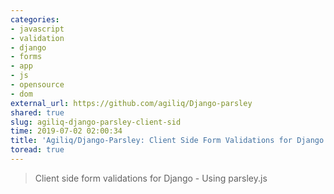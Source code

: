 ```yaml
---
categories:
- javascript
- validation
- django
- forms
- app
- js
- opensource
- dom
external_url: https://github.com/agiliq/Django-parsley
shared: true
slug: agiliq-django-parsley-client-sid
time: 2019-07-02 02:00:34
title: 'Agiliq/Django-Parsley: Client Side Form Validations for Django - Using parsley.js'
toread: true
---
```


> Client side form validations for Django - Using parsley.js